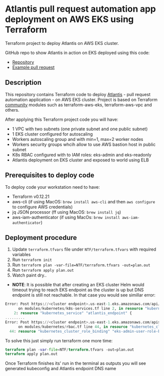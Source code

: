 # Atlantis pull request automation app deployment on AWS EKS using Terraform
Terraform project to deploy Atlantis on AWS EKS cluster.

GitHub repo to show Atlantis in action on EKS deployed using this code:
* [Repository](https://github.com/Narunas-K/atlantis-test-repo)
* [Example pull request](https://github.com/Narunas-K/atlantis-test-repo/pull/2)

## Description
This repository contains Terraform code to deploy [Atlantis](https://www.runatlantis.io/) - pull request automation application - on AWS EKS cluster.
Project is based on Terraform [community](https://github.com/terraform-aws-modules) modules such as terraform-aws-eks, terraform-aws-vpc and others.

After applying this Terraform project code you will have:
* 1 VPC with two subnets (one private subnet and one public subnet)
* 1 EKS cluster configured for autoscaling
* Workers autoscaling group and with min=1, max=2 worker nodes
* Workers security groups whcih allow to use AWS bastion host in public subnet
* K8s RBAC configured with to IAM roles: eks-admin and eks-readonly
* Atlantis deployment on EKS cluster and exposed to world using ELB

## Prerequisites to deploy code
To deploy code your workstation need to have:
* Terraform v0.12.21 
* aws-cli (if using MacOS:  `brew install aws-cli` and then `aws configure` to configure AWS credentials)
* jq JSON processor (ff using MacOS: `brew install jq`)
* aws-iam-authenticator (if using MacOs: `brew install aws-iam-authenticator`)

## Deployment procedure
1. Update `terraform.tfvars` file under `NTF/terraform.tfvars` with required variables
2. Run `terraform init`
3. Run `terraform plan -var-file=NTF/terraform.tfvars -out=plan.out`
4. Run `terraform apply plan.out`
5. Watch paint dry..
* **NOTE**: It is possible that after creating an EKS cluster Helm would timeout trying to reach EKS endpoint as the cluster is up but DNS endpoint is still not reachable. In that case you would see simillar error:
```terraform
Error: Post https://<cluster endpoint>.us-east-1.eks.amazonaws.com/api/v1/namespaces/default/services: dial tcp x.x.x.x:443: i/o timeout
	  on modules/kubernetes/k8s-services.tf line 2, in resource "kubernetes_service" "atlantis_endpoint":
	2: resource "kubernetes_service" "atlantis_endpoint" {
.........
Error: Post https://<cluster endpoint>.us-east-1.eks.amazonaws.com/apis/rbac.authorization.k8s.io/v1/clusterrolebindings: dial tcp x.x.x.x:443: i/o timeout
	  on modules/kubernetes/rbac.tf line 44, in resource "kubernetes_cluster_role_binding" "eks-admin-user-role-binding":
  44: resource "kubernetes_cluster_role_binding" "eks-admin-user-role-binding" {
```
To solve this just simply run terraform one more time:
```terraform
terraform plan -var-file=NTF/terraform.tfvars -out=plan.out
terraform apply plan.out
```

Once Terraform finishes its' run in the terminal as outputs you will see generated kubeconfig and Atlantis endpoint DNS name
